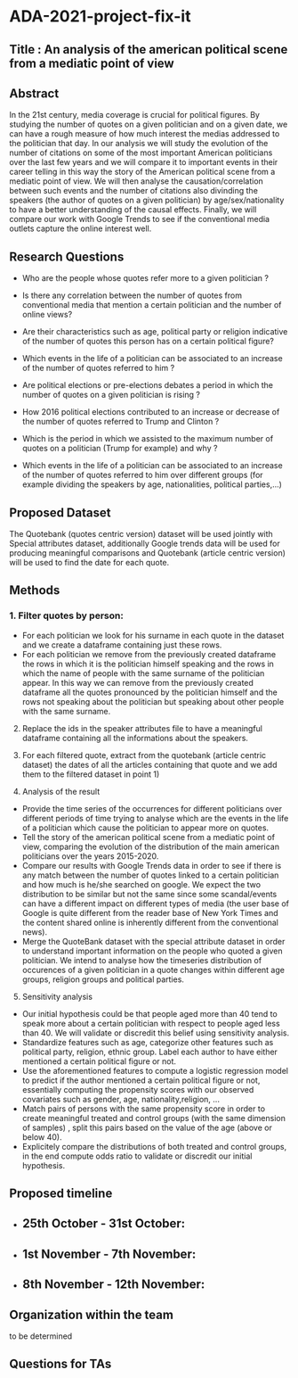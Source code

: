 # ADA-2021-project-fix-it

## Title : An analysis of the american political scene from a mediatic point of view 

## Abstract

In the 21st century, media coverage is crucial for political figures.
By studying the number of quotes on a given politician and on a given date, we can have a rough measure of how much interest the medias addressed to the politician that day. In our analysis we will study the evolution of the number of citations on some of the most important American politicians over the last few years and we will compare it to important events in their career telling in this way the story of the American political scene from a mediatic point of view. We will then analyse the causation/correlation between such events and the number of citations also divinding the speakers (the author of quotes on a given politician) by age/sex/nationality to have a better understanding of the causal effects. Finally, we will compare our work with Google Trends to see if the conventional media outlets capture the online interest well.

## Research Questions

- Who are the people whose quotes refer more to a given politician ?

- Is there any correlation between the number of quotes from conventional media that mention a certain politician and the number of online views?

- Are their characteristics such as age, political party or religion indicative of the number of quotes this person has on a certain political figure?

- Which events in the life of a politician can be associated to an increase of the number of quotes referred to him ? 

- Are political elections or pre-elections debates a period in which the number of quotes on a given politician is rising ?

- How 2016 political elections contributed to an increase or decrease of the number of quotes referred to Trump and Clinton ?

- Which is the period in which we assisted to the maximum number of quotes on a politician (Trump for example) and why ?

- Which events in the life of a politician can be associated to an increase of the number of quotes referred to him over different groups (for example dividing the speakers by age, nationalities, political parties,...)

## Proposed Dataset

The Quotebank (quotes centric version) dataset will be used jointly with Special attributes dataset, additionally Google trends data will be used for producing meaningful comparisons and Quotebank (article centric version) will be used to find the date for each quote.

## Methods

### 1. Filter quotes by person:
  * For each politician we look for his surname in each quote in the dataset and we create a dataframe containing just these rows.
  * For each politician we remove from the previously created dataframe the rows in which it is the politician himself speaking and the rows in which the name of people with the same surname of the politician appear. In this way we can remove from the previously created dataframe all the quotes pronounced by the politician himself and the rows not speaking about the politician but speaking about other people with the same surname.
  
2. Replace the ids in the speaker attributes file to have a meaningful dataframe containing all the informations about the speakers.

3. For each filtered quote, extract from the quotebank (article centric dataset) the dates of all the articles containing that quote and we add them to the filtered dataset in point 1)


4. Analysis of the result
  - Provide the time series of the occurrences for different politicians over different periods of time trying to analyse which are the events in the life of a politician which cause the politician to appear more on quotes.
  - Tell the story of the american political scene from a mediatic point of view, comparing the evolution of the distribution of the main american politicians over the years 2015-2020.
  - Compare our results with Google Trends data in order to see if there is any match between the number of quotes linked to a certain politician and how much is he/she searched on google. We expect the two distribution to be similar but not the same since some scandal/events can have a different impact on different types of media (the user base of Google is quite different from the reader base of New York Times and the content shared online is inherently different from the conventional news). 
  - Merge the QuoteBank dataset with the special attribute dataset in order to understand important information on the people who quoted a given politician. We intend to analyse how the timeseries distribution of occurences of a given politician in a quote changes within different age groups, religion groups and political parties.

5. Sensitivity analysis
  - Our initial hypothesis could be that people aged more than 40 tend to speak more about a certain politician with respect to people aged less than 40. We will validate or discredit this belief using sensitivity analysis.
  - Standardize features such as age, categorize other features such as political party, religion, ethnic group. Label each author to have either mentioned a certain political figure or not.
  - Use the aforementioned features to compute a logistic regression model to predict if the author mentioned a certain political figure or not, essentially computing the propensity scores with our observed covariates such as gender, age, nationality,religion, ...
  - Match pairs of persons with the same propensity score in order to create meaningful treated and control groups (with the same dimension of samples) , split this pairs based on the value of the age (above or below 40).
  - Explicitely compare the distributions of both treated and control groups, in the end compute odds ratio to validate or discredit our initial hypothesis.

## Proposed timeline

* 25th October - 31st October:
  -

* 1st November - 7th November:
  -

* 8th November - 12th November:
  -


## Organization within the team

to be determined

## Questions for TAs
